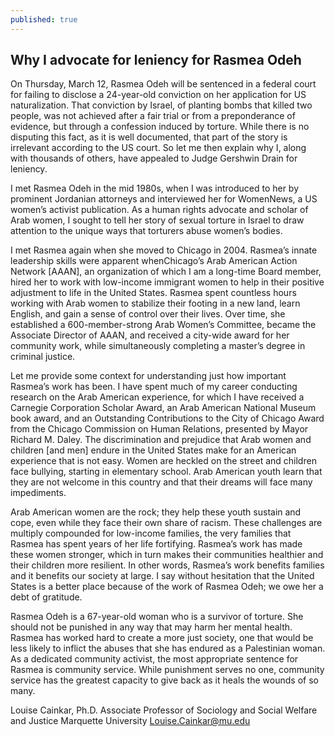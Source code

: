 ```yaml
---
published: true
---
```


## Why I advocate for leniency for Rasmea Odeh

On Thursday, March 12, Rasmea Odeh will be sentenced in a federal court for failing to disclose a 24-year-old conviction on her application for US naturalization. That conviction by Israel, of planting bombs that killed two people, was not achieved after a fair trial or from a preponderance of evidence, but through a confession induced by torture. While there is no disputing this fact, as it is well documented, that part of the story is irrelevant according to the US court. So let me then explain why I, along with thousands of others, have appealed to Judge Gershwin Drain for leniency. 
 
I met Rasmea Odeh in the mid 1980s, when I was introduced to her by prominent Jordanian attorneys and interviewed her for WomenNews, a US women’s activist publication. As a human rights advocate and scholar of Arab women, I sought to tell her story of sexual torture in Israel to draw attention to the unique ways that torturers abuse women’s bodies. 
 
I met Rasmea again when she moved to Chicago in 2004. Rasmea’s innate leadership skills were apparent whenChicago’s Arab American Action Network [AAAN], an organization of which I am a long-time Board member, hired her to work with low-income immigrant women to help in their positive adjustment to life in the United States. Rasmea spent countless hours working with Arab women to stabilize their footing in a new land, learn English, and gain a sense of control over their lives. Over time, she established a 600-member-strong Arab Women’s Committee, became the Associate Director of AAAN, and received a city-wide award for her community work, while simultaneously completing a master’s degree in criminal justice.
 
Let me provide some context for understanding just how important Rasmea’s work has been. I have spent much of my career conducting research on the Arab American experience, for which I have received a Carnegie Corporation Scholar Award, an Arab American National Museum book award, and an Outstanding Contributions to the City of Chicago Award from the Chicago Commission on Human Relations, presented by Mayor Richard M. Daley. The discrimination and prejudice that Arab women and children [and men] endure in the United States make for an American experience that is not easy. Women are heckled on the street and children face bullying, starting in elementary school. Arab American youth learn that they are not welcome in this country and that their dreams will face many impediments. 
 
Arab American women are the rock; they help these youth sustain and cope, even while they face their own share of racism. These challenges are multiply compounded for low-income families, the very families that Rasmea has spent years of her life fortifying. Rasmea’s work has made these women stronger, which in turn makes their communities healthier and their children more resilient. In other words, Rasmea’s work benefits families and it benefits our society at large. I say without hesitation that the United States is a better place because of the work of Rasmea Odeh; we owe her a debt of gratitude.
 
Rasmea Odeh is a 67-year-old woman who is a survivor of torture. She should not be punished in any way that may harm her mental health. Rasmea has worked hard to create a more just society, one that would be less likely to inflict the abuses that she has endured as a Palestinian woman. As a dedicated community activist, the most appropriate sentence for Rasmea is community service. While punishment serves no one, community service has the greatest capacity to give back as it heals the wounds of so many.


Louise Cainkar, Ph.D.
Associate Professor of Sociology and Social Welfare and Justice
Marquette University
Louise.Cainkar@mu.edu
